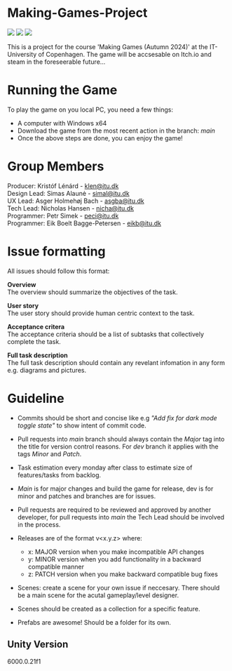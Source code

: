 # Making-Games-Project
[![](https://img.shields.io/github/actions/workflow/status/PolarBearClan/Making-Games/buildGame.yml?style=for-the-badge)]()
[![](https://img.shields.io/badge/Windows%20version-555555?style=for-the-badge&logo=windows&logoColor=white&cacheSeconds=3000)](https://nightly.link/PolarBearClan/Making-Games/workflows/buildGame/main/Making-Games-v0.0.21-win-x64.zip)
![](https://img.shields.io/github/v/tag/PolarBearClan/Making-Games?style=for-the-badge)
<br>

This is a project for the course 'Making Games (Autumn 2024)' at the IT-University of Copenhagen.
The game will be accsesable on Itch.io and steam in the foreseerable future...


# Running the Game

To play the game on you local PC, you need a few things:
- A computer with Windows x64
- Download the game from the most recent action in the branch: *main*
- Once the above steps are done, you can enjoy the game!


# Group Members

Producer: Kristóf Lénárd - klen@itu.dk  \
Design Lead: Simas Alaunė - simal@itu.dk \
UX Lead: Asger Holmehøj Bach - asgba@itu.dk \
Tech Lead: Nicholas Hansen - nicha@itu.dk \
Programmer: Petr Simek - peci@itu.dk \
Programmer: Eik Boelt Bagge-Petersen - eikb@itu.dk

# Issue formatting
All issues should follow this format:

**Overview** \
The overview should summarize the objectives of the task.

**User story** \
The user story should provide human centric context to the task.

**Acceptance critera** \
The acceptance criteria should be a list of subtasks that collectively complete the task.

**Full task description** \
The full task description should contain any revelant infomation in any form e.g. diagrams and pictures.

# Guideline
- Commits should be short and concise like e.g *"Add fix for dark mode toggle state"* to show intent of commit code.

- Pull requests into *main* branch should always contain the *Major* tag into the title for version control reasons. For *dev* branch it applies with the tags *Minor* and *Patch*. 

- Task estimation every monday after class to estimate size of features/tasks from backlog.

- *Main* is for major changes and build the game for release, dev is for minor and patches and branches are for issues.

- Pull requests are required to be reviewed and approved by another developer, for pull requests into *main* the Tech Lead should be involved in the process. 

- Releases are of the format v<x.y.z> where:
  - x: MAJOR version when you make incompatible API changes
  - y: MINOR version when you add functionality in a backward compatible manner
  - z: PATCH version when you make backward compatible bug fixes

- Scenes: create a scene for your own issue if neccesary. There should be a main scene for the acutal gameplay/level designer.

- Scenes should be created as a collection for a specific feature.

- Prefabs are awesome! Should be a folder for its own.

## Unity Version

6000.0.21f1
